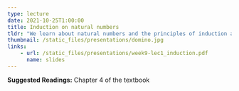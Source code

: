 ```yaml
---
type: lecture
date: 2021-10-25T1:00:00
title: Induction on natural numbers
tldr: "We learn about natural numbers and the principles of induction and least element."
thumbnail: /static_files/presentations/domino.jpg
links: 
    - url: /static_files/presentations/week9-lec1_induction.pdf
      name: slides
---
```

**Suggested Readings:**
Chapter 4 of the textbook 
